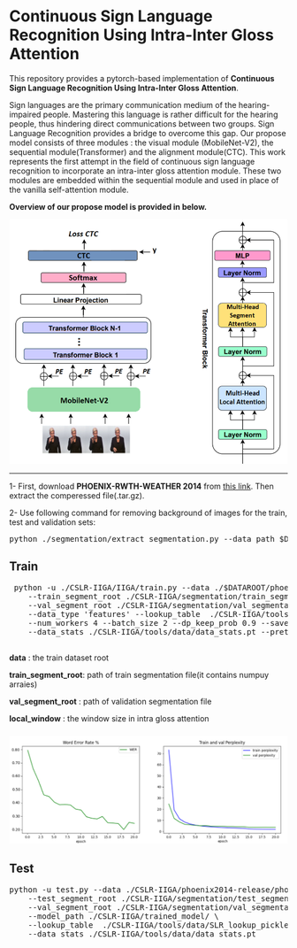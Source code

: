 # Continuous Sign Language Recognition Using Intra-Inter Gloss Attention

This repository provides a pytorch-based implementation of **Continuous Sign Language Recognition Using Intra-Inter Gloss Attention**.


Sign languages are the primary communication medium of the hearing-impaired people. Mastering this language is rather difficult
for the hearing people, thus hindering direct communications between two groups. Sign Language Recognition provides a bridge to
overcome this gap. Our propose model consists of three modules : the visual module (MobileNet-V2), the sequential module(Transformer)
and the alignment module(CTC). This work represents the first attempt in the field of continuous sign language recognition
to incorporate an intra-inter gloss attention module. These two modules are embedded within the sequential module and used in
place of the vanilla self-attention module.

**Overview of our propose model is provided in below.**

![architecture](./images/overview.png)

---

1- First, download **PHOENIX-RWTH-WEATHER 2014** from [this link](https://www-i6.informatik.rwth-aachen.de/ftp/pub/rwth-phoenix/2016/phoenix-2014.v3.tar.gz). Then extract the comperessed file(.tar.gz).

2- Use following command for removing background of images for the train, test and validation sets:

<pre>
python ./segmentation/extract_segmentation.py --data_path $DATASET_PATH --des_path ./segmentation/train_segmentation 
</pre>


 ## Train

 <pre>
 python -u ./CSLR-IIGA/IIGA/train.py --data ./$DATAROOT/phoenix2014-release/phoenix-2014-multisigner \
    --train_segment_root ./CSLR-IIGA/segmentation/train_segmentation --weight_decay 1e-5\
    --val_segment_root ./CSLR-IIGA/segmentation/val_segmentation --local_window 6 \
    --data_type 'features' --lookup_table  ./CSLR-IIGA/tools/data/SLR_lookup_pickle.txt \
    --num_workers 4 --batch_size 2 --dp_keep_prob 0.9 --save_dir ./CSLR-IIGA/trained_model \
    --data_stats ./CSLR-IIGA/tools/data/data_stats.pt --pretrained True --scheduler 'multi-step' --milestones "10,30"
  </pre>

  **data** : the train dataset root

  **train_segment_root**: path of train segmentation file(it contains numpuy arraies)

  **val_segment_root** : path of validation segmentation file

  **local_window** : the window size in intra gloss attention

  ### 

  ![architecture](./images/plot.png)

  ## Test

<pre>
python -u test.py --data ./CSLR-IIGA/phoenix2014-release/phoenix-2014-multisigner \
    --test_segment_root ./CSLR-IIGA/segmentation/test_segmentation \
    --val_segment_root ./CSLR-IIGA/segmentation/val_segmentation \
    --model_path ./CSLR-IIGA/trained_model/ \
    --lookup_table  ./CSLR-IIGA/tools/data/SLR_lookup_pickle.txt \
    --data_stats ./CSLR-IIGA/tools/data/data_stats.pt 
</pre>

  
 


